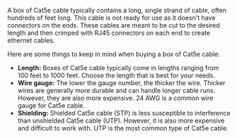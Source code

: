 A box of Cat5e cable typically contains a long, single strand of cable, often hundreds of feet long. This cable is not ready for use as it doesn't have connectors on the ends. These cables are meant to be cut to the desired length and then crimped with RJ45 connectors on each end to create ethernet cables.

Here are some things to keep in mind when buying a box of Cat5e cable:

- **Length:** Boxes of Cat5e cable typically come in lengths ranging from 100 feet to 1000 feet. Choose the length that is best for your needs.
- **Wire gauge:** The lower the gauge number, the thicker the wire. Thicker wires are generally more durable and can handle longer cable runs. However, they are also more expensive. 24 AWG is a common wire gauge for Cat5e cable.
- **Shielding:** Shielded Cat5e cable (STP) is less susceptible to interference than unshielded Cat5e cable (UTP). However, it is also more expensive and difficult to work with. UTP is the most common type of Cat5e cable.